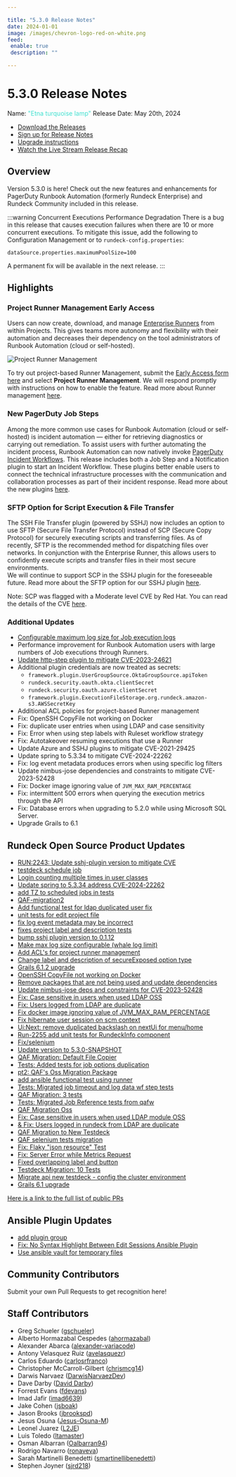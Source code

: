 ```yaml
---

title: "5.3.0 Release Notes"
date: 2024-01-01
image: /images/chevron-logo-red-on-white.png
feed:
 enable: true
 description: ""

---
```


# 5.3.0 Release Notes

Name: <span style="color: turquoise"><span class="glyphicon glyphicon-lamp"></span> "Etna turquoise lamp"</span>
Release Date: May 20th, 2024

- [Download the Releases](https://download.rundeck.com/)
- [Sign up for Release Notes](https://www.rundeck.com/release-notes-signup)
- [Upgrade instructions](/upgrading/)
- [Watch the Live Stream Release Recap](https://www.youtube.com/live/HDOnqXi6cS0?si=igWP0LG5S4SRzFnn)

<VidStack src="youtube/HDOnqXi6cS0"/>

## Overview

Version 5.3.0 is here! Check out the new features and enhancements for PagerDuty Runbook Automation (formerly Rundeck Enterprise) and Rundeck Community included in this release.

:::warning Concurrent Executions Performance Degradation
There is a bug in this release that causes execution failures when there are 10 or more concurrent executions. 
To mitigate this issue, add the following to Configuration Management or to `rundeck-config.properties`:
```
dataSource.properties.maximumPoolSize=100
```
A permanent fix will be available in the next release.
:::

## Highlights

### Project Runner Management Early Access
Users can now create, download, and manage [Enterprise Runners](/administration/runner/index.md) from within Projects. 
This gives teams more autonomy and flexibility with their automation and decreases their dependency on the tool administrators of Runbook Automation (cloud or self-hosted).

![Project Runner Management](/assets/img/project-runner-management.gif)<br>

To try out project-based Runner Management, submit the [Early Access form here](https://www.pagerduty.com/early-access/) and select **Project Runner Management**.  We will respond promptly with instructions on how to enable the feature. Read more about Runner management [here](/administration/runner/runner-management/managing-runners).

### New PagerDuty Job Steps
Among the more common use cases for Runbook Automation (cloud or self-hosted) is incident automation — either for retrieving diagnostics or carrying out remediation. To assist users with further automating the incident process, Runbook Automation can now natively invoke [PagerDuty Incident Workflows](https://support.pagerduty.com/docs/incident-workflows). 
This release includes both a Job Step and a Notification plugin to start an Incident Workflow. 
These plugins better enable users to connect the technical infrastructure processes with the communication and collaboration processes as part of their incident response.
Read more about the new plugins [here](/manual/plugins/pagerduty-plugins-overview.md).

### SFTP Option for Script Execution & File Transfer
The SSH File Transfer plugin (powered by SSHJ) now includes an option to use SFTP (Secure File Transfer Protocol) instead of SCP (Secure Copy Protocol) for securely executing scripts and transferring files.  As of recently, SFTP is the recommended method for dispatching files over networks.  In conjunction with the Enterprise Runner, this allows users to confidently execute scripts and transfer files in their most secure environments.  
We will continue to support SCP in the SSHJ plugin for the foreseeable future.  Read more about the SFTP option for our SSHJ plugin [here](/manual/projects/node-execution/ssh.md#sftp-file-copier).

Note: SCP was flagged with a Moderate level CVE by Red Hat. You can read the details of the CVE [here](https://access.redhat.com/security/cve/cve-2020-15778).

### Additional Updates

* [Configurable maximum log size for Job execution logs](/administration/configuration/config-file-reference.md#execution-log-settings)
* Performance improvement for Runbook Automation users with large numbers of Job executions through Runners.
* [Update http-step plugin to mitigate CVE-2023-24621](https://github.com/rundeck-plugins/http-step/pull/29)
* Additional plugin credentials are now treated as secrets:
  * `framework.plugin.UserGroupSource.OktaGroupSource.apiToken`
  * `rundeck.security.oauth.okta.clientSecret`
  * `rundeck.security.oauth.azure.clientSecret`
  * `framework.plugin.ExecutionFileStorage.org.rundeck.amazon-s3.AWSSecretKey`
* Additional ACL policies for project-based Runner management
* Fix: OpenSSH CopyFile not working on Docker
* Fix: duplicate user entries when using LDAP and case sensitivity
* Fix: Error when using step labels with Ruleset workflow strategy
* Fix: Autotakeover resuming executions that use a Runner
* Update Azure and SSHJ plugins to mitigate CVE-2021-29425
* Update spring to 5.3.34 to mitigate CVE-2024-22262
* Fix: log event metadata produces errors when using specific log filters
* Update nimbus-jose dependencies and constraints to mitigate CVE-2023-52428
* Fix: Docker image ignoring value of `JVM_MAX_RAM_PERCENTAGE`
* Fix: intermittent 500 errors when querying the execution metrics through the API
* Fix: Database errors when upgrading to 5.2.0 while using Microsoft SQL Server.
* Upgrade Grails to 6.1 



## Rundeck Open Source Product Updates

* [RUN:2243: Update sshj-plugin version to mitigate CVE](https://github.com/rundeck/rundeck/pull/9108)
* [testdeck schedule job](https://github.com/rundeck/rundeck/pull/9106)
* [Login counting multiple times in user classes](https://github.com/rundeck/rundeck/pull/9105)
* [Update spring to 5.3.34 address CVE-2024-22262](https://github.com/rundeck/rundeck/pull/9095)
* [add TZ to scheduled jobs in tests](https://github.com/rundeck/rundeck/pull/9092)
* [QAF-migration2](https://github.com/rundeck/rundeck/pull/9088)
* [Add functional test for ldap duplicated user fix](https://github.com/rundeck/rundeck/pull/9087)
* [unit tests for edit project file](https://github.com/rundeck/rundeck/pull/9084)
* [fix log event metadata may be incorrect](https://github.com/rundeck/rundeck/pull/9081)
* [fixes project label and description tests](https://github.com/rundeck/rundeck/pull/9077)
* [bump sshj plugin version to 0.1.12](https://github.com/rundeck/rundeck/pull/9076)
* [Make max log size configurable (whale log limit)](https://github.com/rundeck/rundeck/pull/9074)
* [Add ACL&#39;s for project runner management](https://github.com/rundeck/rundeck/pull/9073)
* [Change label and description of secureExposed option type](https://github.com/rundeck/rundeck/pull/9069)
* [Grails 6.1.2 upgrade](https://github.com/rundeck/rundeck/pull/9068)
* [OpenSSH CopyFile not working on Docker](https://github.com/rundeck/rundeck/pull/9067)
* [Remove packages that are not being used and update dependencies](https://github.com/rundeck/rundeck/pull/9064)
* [Update nimbus-jose deps and constraints for CVE-2023-52428](https://github.com/rundeck/rundeck/pull/9063)
* [Fix: Case sensitive in users when used LDAP OSS](https://github.com/rundeck/rundeck/pull/9062)
* [Fix: Users logged from LDAP are duplicate](https://github.com/rundeck/rundeck/pull/9059)
* [Fix docker image ignoring value of JVM_MAX_RAM_PERCENTAGE](https://github.com/rundeck/rundeck/pull/9052)
* [Fix hibernate user session on scm context](https://github.com/rundeck/rundeck/pull/9050)
* [Ui:Next: remove duplicated backslash on nextUi for menu/home](https://github.com/rundeck/rundeck/pull/9049)
* [Run-2255 add unit tests for RundeckInfo component](https://github.com/rundeck/rundeck/pull/9048)
* [Fix/selenium](https://github.com/rundeck/rundeck/pull/9047)
* [Update version to 5.3.0-SNAPSHOT](https://github.com/rundeck/rundeck/pull/9036)
* [QAF Migration: Default File Copier](https://github.com/rundeck/rundeck/pull/9030)
* [Tests: Added tests for job options duplication](https://github.com/rundeck/rundeck/pull/9025)
* [pt2: QAF&#39;s Oss Migration Package](https://github.com/rundeck/rundeck/pull/9024)
* [add ansible functional test using runner](https://github.com/rundeck/rundeck/pull/9023)
* [Tests: Migrated job timeout and log data wf step tests](https://github.com/rundeck/rundeck/pull/9022)
* [QAF Migration: 3 tests](https://github.com/rundeck/rundeck/pull/9021)
* [Tests: Migrated Job Reference tests from qafw](https://github.com/rundeck/rundeck/pull/9018)
* [QAF Migration Oss](https://github.com/rundeck/rundeck/pull/9017)
* [Fix: Case sensitive in users when used LDAP module OSS ](https://github.com/rundeck/rundeck/pull/9016)
* [&amp; Fix: Users logged in rundeck from LDAP are duplicate ](https://github.com/rundeck/rundeck/pull/9015)
* [QAF Migration to New Testdeck](https://github.com/rundeck/rundeck/pull/9007)
* [QAF selenium tests migration](https://github.com/rundeck/rundeck/pull/8997)
* [Fix: Flaky &quot;json resource&quot; Test](https://github.com/rundeck/rundeck/pull/8971)
* [Fix: Server Error while Metrics Request](https://github.com/rundeck/rundeck/pull/8969)
* [Fixed overlapping label and button](https://github.com/rundeck/rundeck/pull/8950)
* [Testdeck Migration: 10 Tests](https://github.com/rundeck/rundeck/pull/8901)
* [Migrate api new testdeck - config the cluster environment](https://github.com/rundeck/rundeck/pull/8844)
* [Grails 6.1 upgrade](https://github.com/rundeck/rundeck/pull/8665)


[Here is a link to the full list of public PRs](https://github.com/rundeck/rundeck/pulls?q=is%3Apr+milestone%3A5.3.0+is%3Aclosed)

## Ansible Plugin Updates
* [add plugin group](https://github.com/rundeck-plugins/ansible-plugin/pull/355)
* [Fix: No Syntax Highlight Between Edit Sessions Ansible Plugin](https://github.com/rundeck-plugins/ansible-plugin/pull/354)
* [Use ansible vault for temporary files](https://github.com/rundeck-plugins/ansible-plugin/pull/352)




## Community Contributors

Submit your own Pull Requests to get recognition here!

## Staff Contributors

* Greg Schueler ([gschueler](https://github.com/gschueler))
* Alberto Hormazabal Cespedes ([ahormazabal](https://github.com/ahormazabal))
* Alexander Abarca ([alexander-variacode](https://github.com/alexander-variacode))
* Antony Velasquez Ruiz ([avelasquezr](https://github.com/avelasquezr))
* Carlos Eduardo ([carlosrfranco](https://github.com/carlosrfranco))
* Christopher McCarroll-Gilbert ([chrismcg14](https://github.com/chrismcg14))
* Darwis Narvaez ([DarwisNarvaezDev](https://github.com/DarwisNarvaezDev))
* Dave Darby ([David Darby](https://github.com/ddarby-hike))
* Forrest Evans ([fdevans](https://github.com/fdevans))
* Imad Jafir ([imad6639](https://github.com/imad6639))
* Jake Cohen ([jsboak](https://github.com/jsboak))
* Jason Brooks ([jbrookspd](https://github.com/jbrookspd))
* Jesus Osuna ([Jesus-Osuna-M](https://github.com/Jesus-Osuna-M))
* Leonel Juarez ([L2JE](https://github.com/L2JE))
* Luis Toledo ([ltamaster](https://github.com/ltamaster))
* Osman Albarran ([Oalbarran94](https://github.com/Oalbarran94))
* Rodrigo Navarro ([ronaveva](https://github.com/ronaveva))
* Sarah Martinelli Benedetti ([smartinellibenedetti](https://github.com/smartinellibenedetti))
* Stephen Joyner ([sjrd218](https://github.com/sjrd218))
